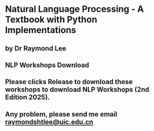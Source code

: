 # Natural Language Processing - A Textbook with Python Implementations
## by Dr Raymond Lee
## NLP Workshops Download 
## Please clicks Release to download these workshops to download NLP Workshops (2nd Edition 2025).
## Any problem, please send me email raymondshtlee@uic.edu.cn
